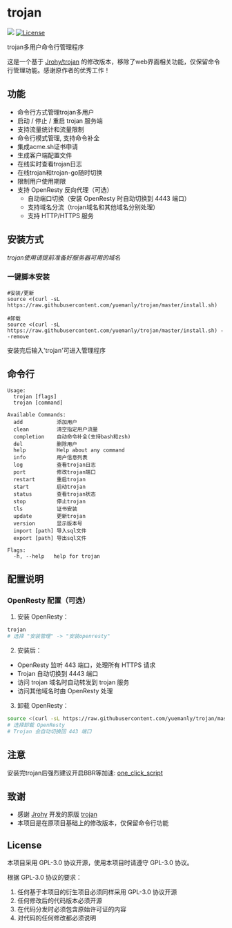 # trojan
![](https://img.shields.io/github/v/release/yuemanly/trojan.svg) 
[![License](https://img.shields.io/badge/license-GPL%20V3-blue.svg?longCache=true)](https://www.gnu.org/licenses/gpl-3.0.en.html)

trojan多用户命令行管理程序

这是一个基于 [Jrohy/trojan](https://github.com/Jrohy/trojan) 的修改版本，移除了web界面相关功能，仅保留命令行管理功能。感谢原作者的优秀工作！

## 功能
- 命令行方式管理trojan多用户
- 启动 / 停止 / 重启 trojan 服务端
- 支持流量统计和流量限制
- 命令行模式管理, 支持命令补全
- 集成acme.sh证书申请
- 生成客户端配置文件
- 在线实时查看trojan日志
- 在线trojan和trojan-go随时切换
- 限制用户使用期限
- 支持 OpenResty 反向代理（可选）
  - 自动端口切换（安装 OpenResty 时自动切换到 4443 端口）
  - 支持域名分流（trojan域名和其他域名分别处理）
  - 支持 HTTP/HTTPS 服务

## 安装方式
*trojan使用请提前准备好服务器可用的域名*  

###  一键脚本安装
```
#安装/更新
source <(curl -sL https://raw.githubusercontent.com/yuemanly/trojan/master/install.sh)

#卸载
source <(curl -sL https://raw.githubusercontent.com/yuemanly/trojan/master/install.sh) --remove
```
安装完后输入'trojan'可进入管理程序   

## 命令行
```
Usage:
  trojan [flags]
  trojan [command]

Available Commands:
  add           添加用户
  clean         清空指定用户流量
  completion    自动命令补全(支持bash和zsh)
  del           删除用户
  help          Help about any command
  info          用户信息列表
  log           查看trojan日志
  port          修改trojan端口
  restart       重启trojan
  start         启动trojan
  status        查看trojan状态
  stop          停止trojan
  tls           证书安装
  update        更新trojan
  version       显示版本号
  import [path] 导入sql文件
  export [path] 导出sql文件

Flags:
  -h, --help   help for trojan
```

## 配置说明
### OpenResty 配置（可选）
1. 安装 OpenResty：
```bash
trojan
# 选择 "安装管理" -> "安装openresty"
```

2. 安装后：
- OpenResty 监听 443 端口，处理所有 HTTPS 请求
- Trojan 自动切换到 4443 端口
- 访问 trojan 域名时自动转发到 trojan 服务
- 访问其他域名时由 OpenResty 处理

3. 卸载 OpenResty：
```bash
source <(curl -sL https://raw.githubusercontent.com/yuemanly/trojan/master/install.sh) --remove
# 选择卸载 OpenResty
# Trojan 会自动切换回 443 端口
```

## 注意
安装完trojan后强烈建议开启BBR等加速: [one_click_script](https://github.com/jinwyp/one_click_script)  

## 致谢
- 感谢 [Jrohy](https://github.com/Jrohy) 开发的原版 [trojan](https://github.com/Jrohy/trojan)
- 本项目是在原项目基础上的修改版本，仅保留命令行功能

## License
本项目采用 GPL-3.0 协议开源，使用本项目时请遵守 GPL-3.0 协议。

根据 GPL-3.0 协议的要求：
1. 任何基于本项目的衍生项目必须同样采用 GPL-3.0 协议开源
2. 任何修改后的代码版本必须开源
3. 在代码分发时必须包含原始许可证的内容
4. 对代码的任何修改都必须说明

